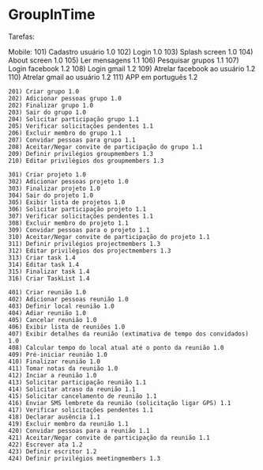 GroupInTime
===========

Tarefas:

Mobile:
	101) Cadastro usuário 1.0
	102) Login 1.0
	103) Splash screen 1.0
	104) About screen 1.0
	105) Ler mensagens 1.1
	106) Pesquisar grupos 1.1
	107) Login facebook 1.2
	108) Login gmail 1.2
	109) Atrelar facebook ao usuário 1.2
	110) Atrelar gmail ao usuário 1.2
	111) APP em português 1.2

	201) Criar grupo 1.0
	202) Adicionar pessoas grupo 1.0
	202) Finalizar grupo 1.0
	203) Sair do grupo 1.0
	204) Solicitar participação grupo 1.1
	205) Verificar solicitações pendentes 1.1
	206) Excluir membro do grupo 1.1
	207) Convidar pessoas para grupo 1.1
	208) Aceitar/Negar convite de participação do grupo 1.1
	209) Definir privilégios groupmembers 1.3
	210) Editar privilégios dos groupmembers 1.3
	
	301) Criar projeto 1.0
	302) Adicionar pessoas projeto 1.0
	303) Finalizar projeto 1.0
	304) Sair do projeto 1.0
	305) Exibir lista de projetos 1.0
	306) Solicitar participação projeto 1.1
	307) Verificar solicitações pendentes 1.1
	308) Excluir membro do projeto 1.1
	309) Convidar pessoas para o projeto 1.1
	310) Aceitar/Negar convite de participação do projeto 1.1
	311) Definir privilégios projectmembers 1.3
	312) Editar privilégios dos projectmembers 1.3
	313) Criar task 1.4
	314) Editar task 1.4
	315) Finalizar task 1.4
	316) Criar TaskList 1.4
	
	401) Criar reunião 1.0
	402) Adicionar pessoas reunião 1.0
	403) Definir local reunião 1.0
	404) Adiar reunião 1.0
	405) Cancelar reunião 1.0
	406) Exibir lista de reuniões 1.0
	407) Exibir detalhes da reunião (extimativa de tempo dos convidados) 1.0
	408) Calcular tempo do local atual até o ponto da reunião 1.0
	409) Pré-iniciar reunião 1.0
	410) Finalizar reunião 1.0
	411) Tomar notas da reunião 1.0
	412) Inciar a reunião 1.0
	413) Solicitar participação reunião 1.1
	414) Solicitar atraso da reunião 1.1
	415) Solicitar cancelamento de reunião 1.1
	416) Enviar SMS lembrete da reunião (solicitação ligar GPS) 1.1
	417) Verificar solicitações pendentes 1.1
	418) Declarar ausência 1.1
	419) Excluir membro da reunião 1.1
	420) Convidar pessoas para a reunião 1.1
	421) Aceitar/Negar convite de participação da reunião 1.1
	422) Escrever ata 1.2
	423) Definir escritor 1.2
	424) Definir privilégios meetingmembers 1.3
